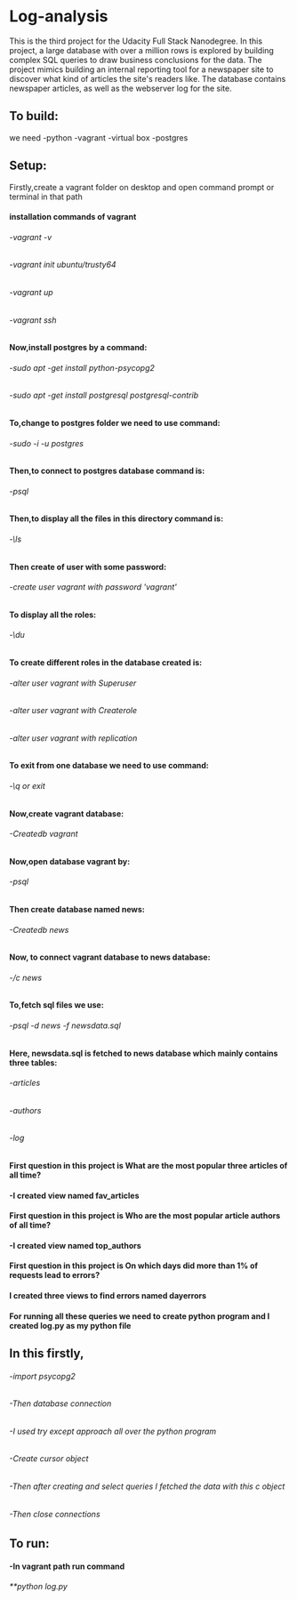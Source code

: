 # Log-analysis
This is the third project for the Udacity Full Stack Nanodegree. In this
project, a large database with over a million rows is explored by
building complex SQL queries to draw business conclusions for the data.
The project mimics building an internal reporting tool for a newspaper site
to discover what kind of articles the site's readers like. The database
contains newspaper articles, as well as the webserver log for the site.
## To build:
we need
-python 
-vagrant
-virtual box
-postgres
## Setup:
  Firstly,create a vagrant folder on desktop and open command prompt or
  terminal in that path
#### installation commands of vagrant
  ###### -vagrant -v
  ###### -vagrant init ubuntu/trusty64
  ###### -vagrant up
  ###### -vagrant ssh
#### Now,install postgres by a command:
  ###### -sudo apt -get install python-psycopg2
  ###### -sudo apt -get install postgresql postgresql-contrib
#### To,change to postgres folder we need to use command:
  ###### -sudo -i -u postgres
#### Then,to connect to postgres database command is:
  ###### -psql
#### Then,to display all the files in this directory command is:
  ###### -\ls
#### Then create of user with some password:
  ###### -create user vagrant with password 'vagrant'
#### To display all the roles:
  ###### -\du
#### To create different roles in the database created is:
  ###### -alter user vagrant with Superuser
  ###### -alter user vagrant with Createrole
  ###### -alter user vagrant with replication
#### To exit from one database we need to use command:
  ###### -\q or exit 
#### Now,create vagrant database:
  ###### -Createdb vagrant
#### Now,open database vagrant by:
  ###### -psql
#### Then create database named news:
  ###### -Createdb news
#### Now, to connect vagrant database to news database:
  ###### -/c news
#### To,fetch sql files we use: 
  ###### -psql -d news -f newsdata.sql
#### Here, newsdata.sql is fetched to news database which mainly contains three tables:
  ###### -articles
  ###### -authors
  ###### -log
#### First question in this project is What are the most popular three articles of all time? 
  #### -I created view named fav_articles
#### First question in this project is Who are the most popular article authors of all time?
  #### -I created view named top_authors
#### First question in this project is On which days did more than 1% of requests lead to errors?
#### I created three views to find errors named dayerrors
   #### For running all these queries we need to create python program and I created log.py as my python file
## In this firstly,
  ###### -import psycopg2
  ###### -Then database connection
  ###### -I used try except approach all over the python program
  ###### -Create cursor object
  ###### -Then after creating and select queries I fetched the data with this c object
  ###### -Then close connections
## To run:
  #### -In vagrant path run command
  ###### **python log.py


